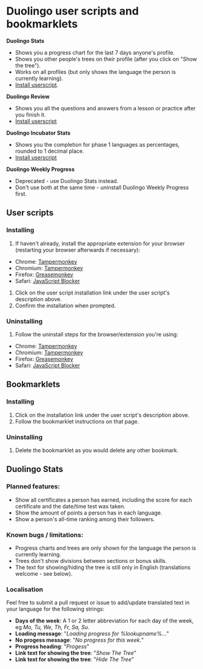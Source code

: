 # Duolingo user scripts and bookmarklets

**Duolingo Stats**

* Shows you a progress chart for the last 7 days anyone's profile.
* Shows you other people's trees on their profile (after you click on "Show the tree").
* Works on all profiles (but only shows the language the person is currently learning).
* [Install userscript](https://github.com/vaughanchandler/duolingo/raw/master/duolingo-stats.user.js).

**Duolingo Review**

* Shows you all the questions and answers from a lesson or practice after you finish it.
* [Install userscript](https://github.com/vaughanchandler/duolingo/raw/master/duolingo-review.user.js)

**Duolingo Incubator Stats**

* Shows you the completion for phase 1 languages as percentages, rounded to 1 decimal place.
* [Install userscript](https://github.com/vaughanchandler/duolingo/raw/master/duolingo-incubator-stats.user.js)

**Duolingo Weekly Progress**

* Deprecated - use Duolingo Stats instead.
* Don't use both at the same time - uninstall Duolingo Weekly Progress first.

## User scripts

### Installing

1. If haven't already, install the appropriate extension for your browser (restarting your browser afterwards if necessary):
 * Chrome: [Tampermonkey](https://chrome.google.com/webstore/detail/tampermonkey/dhdgffkkebhmkfjojejmpbldmpobfkfo?hl=en)
 * Chromium: [Tampermonkey](https://chrome.google.com/webstore/detail/tampermonkey/dhdgffkkebhmkfjojejmpbldmpobfkfo?hl=en)
 * Firefox: [Greasemonkey](https://addons.mozilla.org/en-US/firefox/addon/greasemonkey/)
 * Safari: [JavaScript Blocker](http://javascript-blocker.toggleable.com/)
1. Click on the user script installation link under the user script's description above.
1. Confirm the installation when prompted.

### Uninstalling

1. Follow the uninstall steps for the browser/extension you're using:
 * Chrome: [Tampermonkey](http://tampermonkey.net/faq.php?ext=dhdg#Q101)
 * Chromium: [Tampermonkey](http://tampermonkey.net/faq.php?ext=dhdg#Q101)
 * Firefox: [Greasemonkey](http://wiki.greasespot.net/Greasemonkey_Manual:Script_Management)
 * Safari: [JavaScript Blocker](http://javascript-blocker.toggleable.com/)

## Bookmarklets

### Installing

1. Click on the installation link under the user script's description above.
1. Follow the bookmarklet instructions on that page.

### Uninstalling

1. Delete the bookmarklet as you would delete any other bookmark.

## Duolingo Stats

### Planned features:

* Show all certificates a person has earned, including the score for each certificate and the date/time test was taken.
* Show the amount of points a person has in each language.
* Show a person's all-time ranking among their followers.

### Known bugs / limitations:

* Progress charts and trees are only shown for the language the person is currently learning.
* Trees don't show divisions between sections or bonus skills.
* The text for showing/hiding the tree is still only in English (translations welcome - see below).

### Localisation

Feel free to submit a pull request or issue to add/update translated text in your language for the following strings:

* **Days of the week**: A 1 or 2 letter abbreviation for each day of the week, eg *Mo, Tu, We, Th, Fr, Sa, Su*.
* **Loading message**: "*Loading progress for %lookupname%...*"
* **No progess message**: "*No progress for this week.*"
* **Progress heading**: "*Progess*"
* **Link text for showing the tree**: "*Show The Tree*"
* **Link text for showing the tree**: "*Hide The Tree*"
